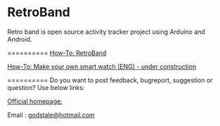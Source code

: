 RetroBand
==========

Retro band is open source activity tracker project using Arduino and Android.



==========
[How-To: RetroBand](http://www.hardcopyworld.com/ngine/aduino/index.php/archives/376)

[How-To: Make your own smart watch (ENG) - under construction](http://www.hardcopyworld.com)


==========
Do you want to post feedback, bugreport, suggestion or question? Use below links:

[Official homepage: ](http://www.hardcopyworld.com)

Email : godstale@hotmail.com


